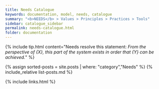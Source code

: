 ```yaml
---
title: Needs Catalogue
keywords: documentation, model, needs, catalogue
summary: "<b>NEEDS</b> > Values > Principles > Practices > Tools"
sidebar: catalogue_sidebar
permalink: needs-catalogue.html
folder: documentation
---
```


{% include tip.html content="Needs resolve this statement: <i>From the perspective of {X}, this part of the system exists in order that {Y} can be achieved.</i>" %}

{% assign sorted-posts = site.posts | where: "category","Needs" %}
{% include_relative list-posts.md %}

{% include links.html %}

